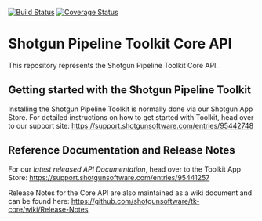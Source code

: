 [![Build Status](https://secure.travis-ci.org/shotgunsoftware/tk-core.png?branch=master)](http://travis-ci.org/shotgunsoftware/tk-core)
[![Coverage Status](https://coveralls.io/repos/github/shotgunsoftware/tk-core/badge.svg?branch=master)](https://coveralls.io/github/shotgunsoftware/tk-core?branch=master)

# Shotgun Pipeline Toolkit Core API

This repository represents the Shotgun Pipeline Toolkit Core API.

## Getting started with the Shotgun Pipeline Toolkit

Installing the Shotgun Pipeline Toolkit is normally done via our
Shotgun App Store. For detailed instructions on how to get started
with Toolkit, head over to our support site: 
https://support.shotgunsoftware.com/entries/95442748

## Reference Documentation and Release Notes

For our *latest released API Documentation*, head over to the Toolkit App Store:
https://support.shotgunsoftware.com/entries/95441257

Release Notes for the Core API are also maintained as a wiki document
and can be found here: https://github.com/shotgunsoftware/tk-core/wiki/Release-Notes
